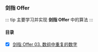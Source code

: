 ### 剑指 Offer

::: tip
主要学习并实现 **剑指 Offer** 中的算法
:::

#### 目录

- [x] [剑指 Offer 03. 数组中重复的数字](./03-find-repeat-number/README.md)
